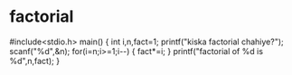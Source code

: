 # factorial
#include<stdio.h>
main()
{
int i,n,fact=1;
printf("kiska factorial chahiye?");
scanf("%d",&n);
for(i=n;i>=1;i--)
{
    fact*=i;
}
printf("factorial of %d is %d",n,fact);
}
